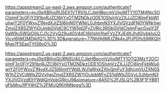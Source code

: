 https://appstream2.us-east-2.aws.amazon.com/authenticate?parameters=eyJ0eXBlIjoiRU5EX1VTRVIiLCJleHBpcmVzIjoiMTY1OTM4Njc5OCIsImF3c0FjY291bnRJZCI6IjYxOTM2NDkzODE1OSIsInVzZXJJZCI6ImFkbWluIiwiY2F0YWxvZ1NvdXJjZSI6InN0YWNrL0JhbmN3YXJlVGVzdFN0YWNrIiwiZmxlZXRSZWYiOiJmbGVldC9CYW5jd2FyZVRlc3RGbGVldCIsImFwcGxpY2F0aW9uSWQiOiIiLCJ1c2VyQ29udGV4dCI6IiIsIm1heFVzZXJEdXJhdGlvbkluU2VjcyI6IjM2MDAifQ%3D%3D&signature=77NhfA6MUZ8k4xJPUPDfsS96KQHMge7F5EasTYtS6o0%3D



https://appstream2.us-east-2.aws.amazon.com/authenticate?parameters=eyJ0eXBlIjoiQURNSU4iLCJleHBpcmVzIjoiMTY1OTQ3MzY2OCIsImF3c0FjY291bnRJZCI6IjYxOTM2NDkzODE1OSIsInVzZXJJZCI6ImFkbWluIiwiY2F0YWxvZ1NvdXJjZSI6ImltYWdlLWJ1aWxkZXIvQmFuY3dhcmVUZXN0SW1hZ2VCdWlsZGVyIiwiZmxlZXRSZWYiOiJpbWFnZS1idWlsZGVyL0JhbmN3YXJlVGVzdEltYWdlQnVpbGRlciJ9&signature=8A50%2FJSLQ%2B3F1FYBR1gFbMnu1IPY4HZ%2FMUQfKHNNpgg%3D
